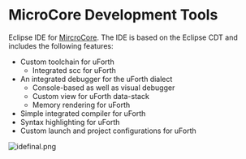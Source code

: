 # MicroCore Development Tools #

Eclipse IDE for [MircroCore](http://www.fhnw.ch/technik/imvs/forschung/projekte/crypto-microcore). The IDE is based on the Eclipse CDT and includes the following features:

* Custom toolchain for uForth
  * Integrated scc for uForth
* An integrated debugger for the uForth dialect
  * Console-based as well as visual debugger
  * Custom view for uForth data-stack
  * Memory rendering for uForth
* Simple integrated compiler for uForth
* Syntax highlighting for uForth
* Custom launch and project configurations for uForth


![idefinal.png](https://bitbucket.org/repo/L897Kd/images/2001736047-idefinal.png)
